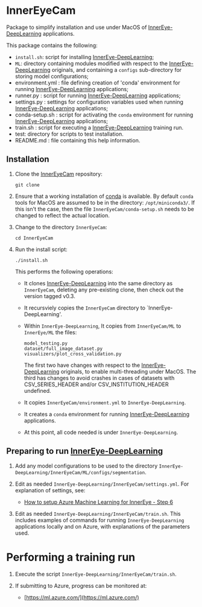 # InnerEyeCam

Package to simplify installation and use under MacOS of [InnerEye-DeepLearning](https://github.com/microsoft/InnerEye-DeepLearning) applications.

This package contains the following:

- `install.sh`: script for installing [InnerEye-DeepLearning](https://github.com/microsoft/InnerEye-DeepLearning);
- `ML`: directory containing modules modified with respect to the
  [InnerEye-DeepLearning](https://github.com/microsoft/InnerEye-DeepLearning)
  originals, and containing a `configs` sub-directory for storing
  model configurations;
- environment.yml : file defining creation of 'conda' environment for running
  [InnerEye-DeepLearning](https://github.com/microsoft/InnerEye-DeepLearning)
  applications;
- runner.py : script for running
  [InnerEye-DeepLearning](https://github.com/microsoft/InnerEye-DeepLearning)
  applications;
- settings.py : settings for configuration variables used when running
  [InnerEye-DeepLearning](https://github.com/microsoft/InnerEye-DeepLearning)
  applications;
- conda-setup.sh : script for activating the `conda` environment for running
  [InnerEye-DeepLearning](https://github.com/microsoft/InnerEye-DeepLearning)
  applications;
- train.sh : script for executing a
  [InnerEye-DeepLearning](https://github.com/microsoft/InnerEye-DeepLearning)
  training run.
- test: directory for scripts to test installation.
- README.md : file containing this help information.

## Installation

1. Clone the [InnerEyeCam]() repository:

   ```
   git clone
   ```

2. Ensure that a working installation of [conda](https://docs.conda.io/projects/conda/en/latest/) is available.  By default `conda` tools for MacOS are
assumed to be in the directory: `/opt/miniconda3/`.  If this isn't the case,
then the file `InnerEyeCam/conda-setup.sh` needs to be changed to reflect the
actual location.

3. Change to the directory `InnerEyeCam`:
   
   ```
   cd InnerEyeCam
   ```

4. Run the install script:

   ```
   ./install.sh
   ```

   This performs the following operations:
   
    - It clones [InnerEye-DeepLearning](https://github.com/microsoft/InnerEye-DeepLearning) into the same directory as `InnerEyeCam`, deleting any pre-existing clone, then check out the version tagged v0.3.

    - It recursviely copies the `InnerEyeCam` directory to
      `InnerEye-DeepLearning'.

    - Within `InnerEye-DeepLearning`, It copies from `InnerEyeCam/ML`
      to `InnerEye/ML` the files:

      ```
      model_testing.py
      dataset/full_image_dataset.py
      visualizers/plot_cross_validation.py
      ```

      The first two have changes with respect to the [InnerEye-DeepLearning](https://github.com/microsoft/InnerEye-DeepLearning) originals,
      to enable multi-threading under MacOS.  The third has changes
      to avoid crashes in cases of datasets with CSV_SERIES_HEADER and/or
      CSV_INSTITUTION_HEADER undefined.

    - It copies `InnerEyeCam/environment.yml` to `InnerEye-DeepLearning`.
      
    - It creates a `conda` environment for running
      [InnerEye-DeepLearning](https://github.com/microsoft/InnerEye-DeepLearning)
      applications.

    - At this point, all code needed is under `InnerEye-DeepLearning`.

## Preparing to run [InnerEye-DeepLearning](https://github.com/microsoft/InnerEye-DeepLearning)

1. Add any model configurations to be used to the directory
   `InnerEye-DeepLearning/InnerEyeCam/ML/configs/segmentation`.

2. Edit as needed `InnerEye-DeepLearning/InnerEyeCam/settings.yml`.  For
   explanation of settings, see:
   - [How to setup Azure Machine Learning for InnerEye - Step 6](https://github.com/microsoft/InnerEye-DeepLearning/blob/main/docs/setting_up_aml.md#step-6-update-the-variables-in-settingsyml)

3. Edit as needed `InnerEye-DeepLearning/InnerEyeCam/train.sh`.  This includes
   examples of commands for running `InnerEye-DeepLearning` applications
   locally and on Azure, with explanations of the parameters used.

# Performing a training run

1. Execute the script `InnerEye-DeepLearning/InnerEyeCam/train.sh`.

2. If submitting to Azure, progress can be monitored at:
   - [https://ml.azure.com/](https://ml.azure.com/)
